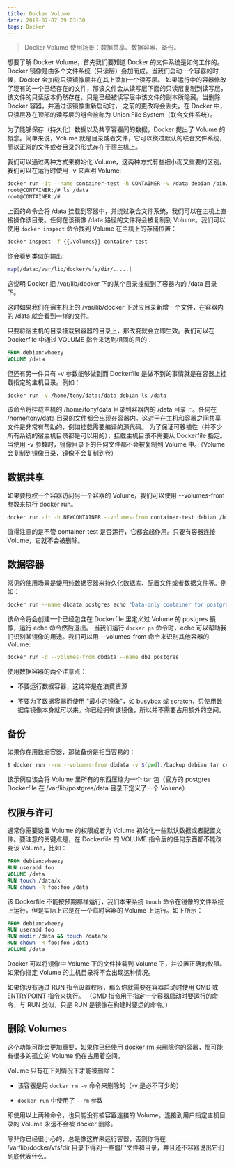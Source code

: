```yaml
---
title: Docker Volume
date: 2019-07-07 09:03:30
tags: Docker
---
```


> Docker Volume 使用场景：数据共享、数据容器、备份。

想要了解 Docker Volume，首先我们要知道 Docker 的文件系统是如何工作的。Docker 镜像是由多个文件系统（只读层）叠加而成。当我们启动一个容器的时候，Docker 会加载只读镜像层并在其上添加一个读写层。
如果运行中的容器修改了现有的一个已经存在的文件，那该文件会从读写层下面的只读层复制到读写层，该文件的只读版本仍然存在，只是已经被读写层中该文件的副本所隐藏。当删除 Docker 容器，并通过该镜像重新启动时，
之前的更改将会丢失。在 Docker 中，只读层及在顶部的读写层的组合被称为 Union File System（联合文件系统）。

为了能够保存（持久化）数据以及共享容器间的数据，Docker 提出了 Volume 的概念。简单来说，Volume 就是目录或者文件，它可以绕过默认的联合文件系统，而以正常的文件或者目录的形式存在于宿主机上。

我们可以通过两种方式来初始化 Volume，这两种方式有些细小而又重要的区别。我们可以在运行时使用 -v 来声明 Volume:

```bash
docker run -it --name container-test -h CONTAINER -v /data debian /bin/bash
root@CONTAINER:/# ls /data
root@CONTAINER:/#
```

上面的命令会将 /data 挂载到容器中，并绕过联合文件系统，我们可以在主机上直接操作该目录。任何在该镜像 /data 路径的文件将会被复制到 Volume。我们可以使用 `docker inspect` 命令找到 Volume 在主机上的存储位置：

```bash
docker inspect -f {{.Volumes}} container-test
```

你会看到类似的输出:

```bash
map[/data:/var/lib/docker/vfs/dir/.....]
```

这说明 Docker 把 /var/lib/docker 下的某个目录挂载到了容器内的 /data 目录下。

这时如果我们在宿主机上的 /var/lib/docker 下对应目录新增一个文件，在容器内的 /data 就会看到一样的文件。

只要将宿主机的目录挂载到容器的目录上，那改变就会立即生效。我们可以在 Dockerfile 中通过 VOLUME 指令来达到相同的目的：

```dockerfile
FROM debian:wheezy
VOLUME /data
```

但还有另一件只有 -v 参数能够做到而 Dockerfile 是做不到的事情就是在容器上挂载指定的主机目录。例如：

```bash
docker run -v /home/tony/data:/data debian ls /data
```

该命令将挂载主机的 /home/tony/data 目录到容器内的 /data 目录上。任何在 /home/tony/data 目录的文件都会出现在容器内。这对于在主机和容器之间共享文件是非常有帮助的，例如挂载需要编译的源代码。
为了保证可移植性（并不少所有系统的宿主机目录都是可以用的），挂载主机目录不需要从 Dockerfile 指定。当使用 -v 参数时，镜像目录下的任何文件都不会被复制到 Volume 中。（Volume 会复制到镜像目录，镜像不会复制到卷）



## 数据共享

如果要授权一个容器访问另一个容器的 Volume，我们可以使用 --volumes-from 参数来执行 docker run。

```bash
docker run -it -h NEWCONTAINER --volumes-from container-test debian /bin/bash
```

值得注意的是不管 container-test 是否运行，它都会起作用。只要有容器连接 Volume，它就不会被删除。


## 数据容器

常见的使用场景是使用纯数据容器来持久化数据库、配置文件或者数据文件等。例如：

```bash
docker run --name dbdata postgres echo "Data-only container for postgres"
```

该命令将会创建一个已经包含在 Dockerfile 里定义过 Volume 的 postgres 镜像，运行 echo 命令然后退出。
当我们运行 `docker ps` 命令时，echo 可以帮助我们识别某镜像的用途。我们可以用 --volumes-from 命令来识别其他容器的 Volume:

```bash
docker run -d --volumes-from dbdata --name db1 postgres
```

使用数据容器的两个注意点：

* 不要运行数据容器，这纯粹是在浪费资源

* 不要为了数据容器而使用 "最小的镜像"，如 busybox 或 scratch，只使用数据库镜像本身就可以来。你已经拥有该镜像，所以并不需要占用额外的空间。


## 备份

如果你在用数据容器，那做备份是相当容易的：

```bash
$ docker run --rm --volumes-from dbdata -v $(pwd):/backup debian tar cvf /backup/backup.tar /var/lib/postgresql/data
```

该示例应该会将 Volume 里所有的东西压缩为一个 tar 包（官方的 postgres Dockerfile 在 /var/lib/postgres/data 目录下定义了一个 Volume）


## 权限与许可

通常你需要设置 Volume 的权限或者为 Volume 初始化一些默认数据或者配置文件。要注意的关键点是，在 Dockerfile 的 VOLUME 指令后的任何东西都不能改变该 Volume，比如：

```dockerfile
FROM debian:wheezy
RUN useradd foo
VOLUME /data
RUN touch /data/x
RUN chown -R foo:foo /data
```

该 Dockerfile 不能按预期那样运行，我们本来系统 `touch` 命令在镜像的文件系统上运行，但是实际上它是在一个临时容器的 Volume 上运行。如下所示：

```dockerfile
FROM debian:wheezy
RUN useradd foo
RUN mkdir /data && touch /data/x
RUN chown -R foo:foo /data
VOLUME /data
```

Docker 可以将镜像中 Volume 下的文件挂载到 Volume 下，并设置正确的权限。如果你指定 Volume 的主机目录将不会出现这种情况。

如果你没有通过 RUN 指令设置权限，那么你就需要在容器启动时使用 CMD 或 ENTRYPOINT 指令来执行。
（CMD 指令用于指定一个容器启动时要运行的命令，与 RUN 类似，只是 RUN 是镜像在构建时要运的命令。）


## 删除 Volumes

这个功能可能会更加重要，如果你已经使用 docker rm 来删除你的容器，那可能有很多的孤立的 Volume 仍在占用着空间。

Volume 只有在下列情况下才能被删除：

* 该容器是用 `docker rm -v` 命令来删除的（-v 是必不可少的）

* `docker run` 中使用了 `--rm` 参数

即使用以上两种命令，也只能没有被容器连接的 Volume。连接到用户指定主机目录的 Volume 永远不会被 docker 删除。

除非你已经很小心的，总是像这样来运行容器，否则你将在 /var/lib/docker/vfs/dir 目录下得到一些僵尸文件和目录，并且还不容器说出它们到底代表什么。


